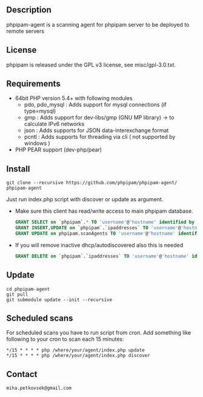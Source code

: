 ## Description
phpipam-agent is a scanning agent for phpipam server to be deployed to remote servers

## License
phpipam is released under the GPL v3 license, see misc/gpl-3.0.txt.

## Requirements
 - 64bit PHP version 5.4+ with following modules
    - pdo, pdo_mysql : Adds support for mysql connections (if type=mysql)
    - gmp            : Adds support for dev-libs/gmp (GNU MP library) -> to calculate IPv6 networks
    - json           : Adds supports for JSON data-interexchange format
    - pcntl          : Adds supports for threading via cli ( not supported by windows )
 - PHP PEAR support (dev-php/pear)

## Install

```
git clone --recursive https://github.com/phpipam/phpipam-agent/ phpipam-agent
```

Just run index.php script with discover or update as argument.

 - Make sure this client has read/write access to main phpipam database.
    ```SQL
    GRANT SELECT on `phpipam`.* TO 'username'@'hostname' identified by "password";
    GRANT INSERT,UPDATE on `phpipam`.`ipaddresses` TO 'username'@'hostname' identified by "password";
    GRANT UPDATE on phpipam.scanAgents TO 'username'@'hostname' identified by "password";
    ```
 - If you will remove inactive dhcp/autodiscovered also this is needed
    ```SQL
    GRANT DELETE on `phpipam`.`ipaddresses` TO 'username'@'hostname' identified by "password";
    ```

## Update

```
cd phpipam-agent
git pull
git submodule update --init --recursive
```

## Scheduled scans
For scheduled scans you have to run script from cron. Add something like following to your cron to scan
each 15 minutes:

 ```
*/15 * * * * php /where/your/agent/index.php update
*/15 * * * * php /where/your/agent/index.php discover
```
## Contact
`miha.petkovsek@gmail.com`
